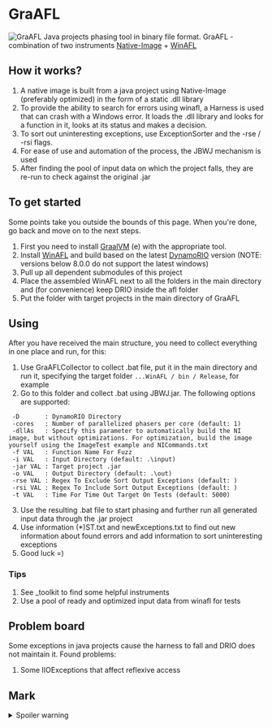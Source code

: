 # GraAFL
![GraAFL](https://ibb.co/5M3hxmK)
Java projects phasing tool in binary file format. GraAFL - combination of two instruments [Native-Image](https://www.graalvm.org/reference-manual/native-image/) + [WinAFL](https://github.com/googleprojectzero/winafl)

## How it works?
  
1. A native image is built from a java project using Native-Image (preferably optimized) in the form of a static .dll library 
2. To provide the ability to search for errors using winafl, a Harness is used that can crash with a Windows error. It loads the .dll library and looks for a function in it, looks at its status and makes a decision. 
3. To sort out uninteresting exceptions, use ExceptionSorter and the -rse / -rsi flags. 
4. For ease of use and automation of the process, the JBWJ mechanism is used 
5. After finding the pool of input data on which the project falls, they are re-run to check against the original .jar

## To get started
Some points take you outside the bounds of this page. When you're done, go back and move on to the next steps.

 1. First you need to install [GraalVM](https://www.graalvm.org/) (e) with the appropriate tool.
 2. Install [WinAFL](https://github.com/googleprojectzero/winafl) and build based on the latest [DynamoRIO](https://dynamorio.org/page_releases.html) version (NOTE: versions below 8.0.0 do not support the latest windows)
 3. Pull up all dependent submodules of this project
 4. Place the assembled WinAFL next to all the folders in the main directory and (for convenience) keep DRIO inside the afl folder
 5. Put the folder with target projects in the main directory of GraAFL

## Using
After you have received the main structure, you need to collect everything in one place and run, for this:

 1. Use GraAFLCollector to collect .bat file, put it in the main directory and run it, specifying the target folder 	 `...WinAFL / bin / Release`, for example
 2. Go to this folder and collect .bat using JBWJ.jar. The following options are supported:
```
 -D       : DynamoRIO Directory
 -cores   : Number of parallelized phasers per core (default: 1)
 -dllAs   : Specify this parameter to automatically build the NI image, but without optimizations. For optimization, build the image yourself using the ImageTest example and NICommands.txt
 -f VAL   : Function Name For Fuzz
 -i VAL   : Input Directory (default: .\input)
 -jar VAL : Target project .jar
 -o VAL   : Output Directory (default: .\out)
 -rse VAL : Regex To Exclude Sort Output Exceptions (default: )
 -rsi VAL : Regex To Include Sort Output Exceptions (default: )
 -t VAL   : Time For Time Out Target On Tests (default: 5000)
 ```
 3. Use the resulting .bat file to start phasing and further run all generated input data through the .jar project
 4. Use information (*)ST.txt and newExceptions.txt to find out new information about found errors and add information to sort uninteresting exceptions
 5. Good luck =)

### Tips

1. See _toolkit to find some helpful instruments
2. Use a pool of ready and optimized input data from winafl for tests

## Problem board
Some exceptions in java projects cause the harness to fall and DRIO does not maintain it. Found problems:
1. Some IIOExceptions that affect reflexive access 

## Mark
<details>
  <summary>Spoiler warning</summary>

<button>['Be happy'](https://i.pinimg.com/originals/b2/f1/86/b2f186c4ab6e95f4296179c616433def.jpg )</button>

</details>

